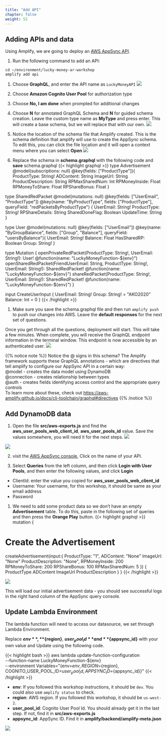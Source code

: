 ```yaml
---
title: "Add API"
chapter: false
weight: 52
---
```


## Adding APIs and data

Using Amplify, we are going to deploy an [AWS AppSync API](https://aws.amazon.com/appsync/).


1. Run the following command to add an API:
```
cd ~/environment/lucky-money-ar-workshop
amplify add api
```

1. Choose **GraphQL**, and enter the API name as `LuckyMoneyAPI`
![](/images/addGameLogic/amplify-add-api.png)

1. Choose **Amazon Cognito User Pool** for authorization type

1. Choose **No, I am done** when prompted for additional changes

1. Choose **N** for annotated GraphQL Schema and **N** for guided schema creation. Leave the custom type name as **MyType** and press enter. This will create a base schema, but we will replace that with our own.
![](/images/addGameLogic/amplify-add-api-2.png)

1. Notice the location of the schema file that Amplify created. This is the schema definition that amplify will use to create the AppSync schema. To edit this, you can click the file location and it will open a context menu where you can select **Open**
![](/images/addGameLogic/amplify-add-api-3.png)

1. Replace the schema in **schema.graphql** with the following code and **save** schema.graphql
{{< highlight graphql >}}
type Advertisement @model(subscriptions: null) @key(fields: ["ProductType"]){
  ProductType: String!
  ADContent: String
  ImageUrl: String
  ProductDescription: String
  RPMaxSharedNum: Int
  RPMoneyInside: Float
  RPMoneyToShare: Float
  RPShareBonus: Float
}

type SharedRedPacket @model(mutations: null) @key(fields: ["UserEmail", "ProductType"]) @key(name: "ByProductType", fields: ["ProductType"], queryField: "redPacketsByProductType") {
  UserEmail: String!
  ProductType: String!
  RPShareDetails: String
  SharedDoneFlag: Boolean
  UpdateTime: String
}

type User @model(mutations: null) @key(fields: ["UserEmail"]) @key(name: "ByGroupBalance", fields: ["Group", "Balance"], queryField: "usersByBalance"){
  UserEmail: String!
  Balance: Float
  HasSharedRP: Boolean
  Group: String!
}

type Mutation {
  openPrivateRedPacket(ProductType: String!, UserEmail: String!): User! @function(name: "LuckyMoneyFunction-${env}")
  openSharedRedPacket(FriendUserEmail: String, ProductType: String!, UserEmail: String!): SharedRedPacket! @function(name: "LuckyMoneyFunction-${env}")
  shareRedPacket(ProductType: String!, UserEmail: String!): SharedRedPacket! @function(name: "LuckyMoneyFunction-${env}")
}

input CreateUserInput {
  UserEmail: String!
  Group: String! = "AKO2020"
  Balance: Int = 0
}
{{< /highlight >}}

1. Make sure you save the schema.graphql file and then run `amplify push` to push our changes into AWS. Leave the **default responses** for the next set of questions. 

Once you get through all the questions, deployment will start. This will take a few minutes. When complete, you will receive the GraphQL endpoint information in the terminal window. This endpoint is now accessible by an authenticated user.
![](/images/addGameLogic/appsync_endpoint.png)

{{% notice note %}}
Notice the @ signs in this schema? The Amplify framework supports these GraphQL annotations - which are directives that tell amplify to configure our AppSync API in a certain way:</br>
@model - creates the data model using DynamoDB</br>
@connection - creates relationship between types</br>
@auth - creates fields identifying access control and the appropriate query controls</br>
To learn more about these, check out https://aws-amplify.github.io/docs/cli-toolchain/graphql#directives
{{% /notice %}}

## Add DynamoDB data

1. Open the file **src/aws-exports.js** and find the **aws_user_pools_web_client_id**,  **aws_user_pools_id** value. Save the values somewhere, you will need it for the next steps.
![](/images/addGameLogic/copy_web_client_id.png)

![](/images/addGameLogic/user_pool_id.png?width=30pc)

2. visit the [AWS AppSync console](https://us-west-2.console.aws.amazon.com/appsync/home), Click on the name of your API.

3. Select **Queries** from the left column, and then click **Login with User Pools**, and then enter the following values, and click **Login**
  * ClientId: enter the value you copied for **aws_user_pools_web_client_id**
  * Username: Your username, for this workshop, it should be same as your email address
  * Password

1. We need to add some product data so we don’t have an empty **Advertisement** table. To do this, paste in the following set of queries and then press the **Orange Play** button.
{{< highlight graphql >}}
mutation {
  # Create the Advertisement
  createAdvertisement(input:{
    ProductType: "1",
    ADContent: "None"
    ImageUrl: "None"
    ProductDescription: "None",
    RPMoneyInside: 200
    RPMoneyToShare: 200
    RPShareBonus: 100
    RPMaxSharedNum: 5
  }) {
    ProductType
    ADContent
    ImageUrl
    ProductDescription
  }
}
{{< /highlight >}}

![](/images/addGameLogic/insert-ads.png)

This will load our initial advertisement data - you should see successful logs in the right hand column of the AppSync query console.

## Update Lambda Environment 

The lambda function will need to access our datasource, we set through Lambda Environment. 

Replace **${env}**, **${region}**, **${user_pool_id}** and **${appsync_id}** with your own value and Update using the following code.

{{< highlight bash >}}
aws lambda update-function-configuration \
--function-name LuckyMoneyFunction-${env} \
--environment Variables="{env=${env}, REGION=${region}, COGNITO_USER_POOL_ID=${user_pool_id}, APPSYNC_ID=${appsync_id}}"
{{< /highlight >}}

* **env**: If you followed this workshop instructions, it should be `dev`. You could also use `amplify status` to check. 
* **region**: AWS region. If you followed this workshop, it should be `us-west-2`.
* **user_pool_id**: Cognito User Pool Id. You should already get it in the last step. If not, find it in **src/aws-exports.js**
* **appsync_id**: AppSync ID. Find it in **amplify/backend/amplify-meta.json**

![](/images/addGameLogic/amplify-meta.png?width=30pc)